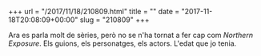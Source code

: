 +++
url = "/2017/11/18/210809.html"
title = ""
date = "2017-11-18T20:08:09+00:00"
slug = "210809"
+++

<p>Ara es parla molt de sèries, però no se n'ha tornat a fer cap com <em>Northern Exposure</em>. Els guions, els personatges, els actors. L'edat que jo tenia.</p>
